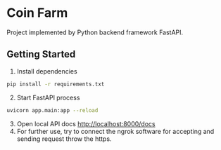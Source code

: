 # Coin Farm
Project implemented by Python backend framework FastAPI.

## Getting Started
1. Install dependencies
```zsh
pip install -r requirements.txt
```
2. Start FastAPI process
```zsh
uvicorn app.main:app --reload
```
3. Open local API docs [http://localhost:8000/docs](http://localhost:8000/docs)
4. For further use, try to connect the ngrok software for accepting and sending request throw the https.
